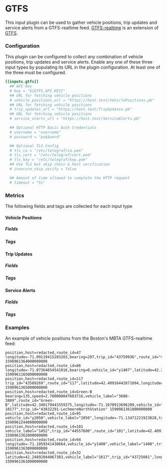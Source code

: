 # GTFS

This input plugin can be used to gather vehicle positions, trip updates and
service alerts from a GTFS-realtime feed. [GTFS-realtime](https://developers.google.com/transit/gtfs-realtime) 
is an extension of [GTFS](https://developers.google.com/transit/gtfs).

### Configuration

This plugin can be configured to collect any combination of vehicle positions, trip updates
and service alerts. Enable any one of these three input types by populating its URL in the
plugin configuration. At least one of the three must be configured.

```toml
[[inputs.gtfs]]
  ## API Key
  # key = "${GTFS_API_KEY}"
  ## URL for fetching vehicle positions
  # vehicle_positions_url = "https://host.test/VehiclePositions.pb"
  ## URL for fetching vehicle positions
  # trip_updates_url = "https://host.test/TripUpdates.pb"
  ## URL for fetching vehicle positions
  # service_alerts_url = "https://host.test/ServiceAlerts.pb"

  ## Optional HTTP Basic Auth Credentials
  # username = "username"
  # password = "pa$$word"

  ## Optional TLS Config
  # tls_ca = "/etc/telegraf/ca.pem"
  # tls_cert = "/etc/telegraf/cert.pem"
  # tls_key = "/etc/telegraf/key.pem"
  ## Use TLS but skip chain & host verification
  # insecure_skip_verify = false

  ## Amount of time allowed to complete the HTTP request
  # timeout = "5s"
```

### Metrics

The following fields and tags are collected for each input type

#### Vehicle Positions

##### Fields 

##### Tags

#### Trip Updates

##### Fields 

##### Tags

#### Service Alerts

##### Fields 

##### Tags

### Examples

An example of vehicle positions from the Boston's MBTA GTFS-realtime feed:

```csv
position,host=redacted,route_id=47 longitude=-71.09119415283203,bearing=297,trip_id="43759936",route_id="47",latitude=42.33601379394531,vehicle_id="y1853",vehicle_label="1853" 1590961364000000000
position,host=redacted,route_id=86 longitude=-71.07364654541016,bearing=0,vehicle_id="y1407",latitude=42.38750076293945,vehicle_label="1407",trip_id="44563840",route_id="86" 1590961165000000000
position,host=redacted,route_id=117 trip_id="43589269",route_id="117",latitude=42.40916442871094,longitude=-70.99650573730469,bearing=289,vehicle_id="y0776",vehicle_label="0776" 1590961365000000000
position,host=redacted,route_id=Green-B bearing=135,speed=2.700000047683716,vehicle_label="3680-3889",route_id="Green-B",latitude=42.340179443359375,longitude=-71.1670913696289,vehicle_id="G-10177",trip_id="43832291-LechmereNorthStation" 1590961361000000000
position,host=redacted,route_id=95 vehicle_id="y2050",vehicle_label="2050",longitude=-71.13471221923828,trip_id="44557959",route_id="95",latitude=42.424129486083984,bearing=180 1590961244000000000
position,host=redacted,route_id=101 vehicle_label="1452",trip_id="44557600",route_id="101",latitude=42.40914535522461,longitude=-71.10965728759766,vehicle_id="y1452",bearing=166 1590961362000000000
position,host=redacted,route_id=94 longitude=-71.1059341430664,vehicle_id="y1400",vehicle_label="1400",trip_id="44557405",latitude=42.417030334472656,bearing=101,route_id="94" 1590961363000000000
position,host=redacted,route_id=32 latitude=42.24892044067383,vehicle_label="1617",trip_id="43725081",longitude=-71.12676239013672,bearing=0,vehicle_id="y1617",route_id="32" 1590961361000000000
```
